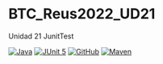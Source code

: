 # BTC_Reus2022_UD21
Unidad 21 JunitTest<br>

[![Java](https://img.shields.io/badge/Java-BackEnd-inactive)]()
[![JUnit 5](https://img.shields.io/badge/JUnit%205-Testing-success)]()
[![GitHub](https://img.shields.io/badge/GitHub-Repository-lightgrey)]()
[![Maven](https://img.shields.io/badge/Maven-ProjectStructure-blueviolet)]()

